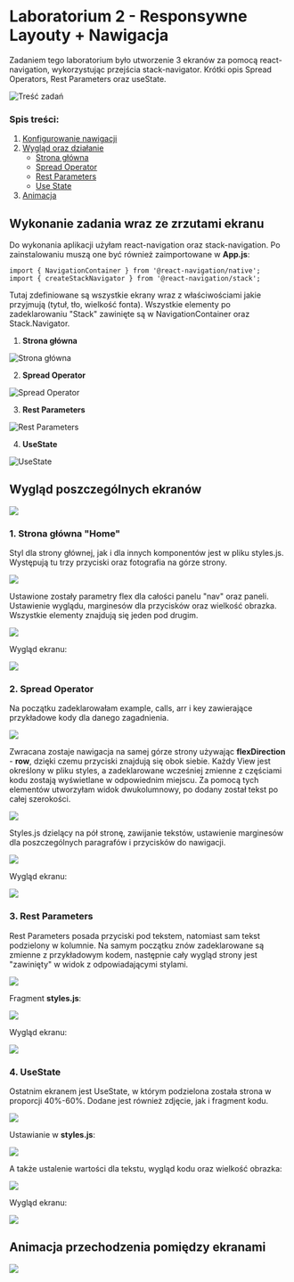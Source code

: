 # Laboratorium 2 - Responsywne Layouty + Nawigacja

Zadaniem tego laboratorium było utworzenie 3 ekranów za pomocą react-navigation, wykorzystując przejścia stack-navigator. Krótki opis Spread Operators, Rest Parameters oraz useState.

![Treść zadań](https://i.imgur.com/A0wAs5S.png)

### Spis treści:

1. [Konfigurowanie nawigacji](https://github.com/jagodalewandowska/aplikacje-mobilne-lewandowska-185ic/tree/master/Lab2#wykonanie-zadania-wraz-ze-zrzutami-ekranu)
2. [Wygląd oraz działanie](https://github.com/jagodalewandowska/aplikacje-mobilne-lewandowska-185ic/tree/master/Lab2#wygl%C4%85d-poszczeg%C3%B3lnych-ekran%C3%B3w)
    - [Strona główna](https://github.com/jagodalewandowska/aplikacje-mobilne-lewandowska-185ic/tree/master/Lab2#1-strona-g%C5%82%C3%B3wna-home)
    - [Spread Operator](https://github.com/jagodalewandowska/aplikacje-mobilne-lewandowska-185ic/tree/master/Lab2#2-spread-operator)
    - [Rest Parameters](https://github.com/jagodalewandowska/aplikacje-mobilne-lewandowska-185ic/tree/master/Lab2#3rest-parameters)
    - [Use State](https://github.com/jagodalewandowska/aplikacje-mobilne-lewandowska-185ic/tree/master/Lab2#4-usestate)
3. [Animacja](https://github.com/jagodalewandowska/aplikacje-mobilne-lewandowska-185ic/tree/master/Lab2#animacja-przechodzenia-pomi%C4%99dzy-ekranami)

## Wykonanie zadania wraz ze zrzutami ekranu

Do wykonania aplikacji użyłam react-navigation oraz stack-navigation. Po zainstalowaniu muszą one być również zaimportowane w **App.js**:

```
import { NavigationContainer } from '@react-navigation/native';
import { createStackNavigator } from '@react-navigation/stack';
```

Tutaj zdefiniowane są wszystkie ekrany wraz z właściwościami jakie przyjmują (tytuł, tło, wielkość fonta). Wszystkie elementy po zadeklarowaniu "Stack" zawinięte są w NavigationContainer oraz Stack.Navigator.

1. **Strona główna**

![Strona główna](https://i.imgur.com/Yl0epJD.png)

2. **Spread Operator**

![Spread Operator](https://i.imgur.com/w24kFPu.png)

3. **Rest Parameters**

![Rest Parameters](https://i.imgur.com/YJNYqq7.png)

4. **UseState**

![UseState](https://i.imgur.com/D0YlOIs.png)

## Wygląd poszczególnych ekranów

![](https://i.imgur.com/mQskMXG.png)

### 1. **Strona główna "Home"**

Styl dla strony głównej, jak i dla innych komponentów jest w pliku styles.js. Występują tu trzy przyciski oraz fotografia na górze strony.

![](https://i.imgur.com/CUh0GZS.png)

Ustawione zostały parametry flex dla całości panelu "nav" oraz paneli. Ustawienie wyglądu, marginesów dla przycisków oraz wielkość obrazka. Wszystkie elementy znajdują się jeden pod drugim.

![](https://i.imgur.com/h1xSbFd.png)

Wygląd ekranu:

![](https://i.imgur.com/oAVJnLl.png)

### 2. **Spread Operator**

Na początku zadeklarowałam example, calls, arr i key zawierające przykładowe kody dla danego zagadnienia.

![](https://i.imgur.com/M4ZS2dE.png)

Zwracana zostaje nawigacja na samej górze strony używając **flexDirection** - **row**, dzięki czemu przyciski znajdują się obok siebie. Każdy View jest określony w pliku styles, a zadeklarowane wcześniej zmienne z częściami kodu zostają wyświetlane w odpowiednim miejscu. Za pomocą tych elementów utworzyłam widok dwukolumnowy, po dodany został tekst po całej szerokości.

![](https://i.imgur.com/hWNVOym.png)

Styles.js dzielący na pół stronę, zawijanie tekstów, ustawienie marginesów dla poszczególnych paragrafów i przycisków do nawigacji.

![](https://i.imgur.com/BnLnEf7.png)

Wygląd ekranu:

![](https://i.imgur.com/hvMRL6R.png)

### 3. **Rest Parameters** 

Rest Parameters posada przyciski pod tekstem, natomiast sam tekst podzielony w kolumnie. Na samym początku znów zadeklarowane są zmienne z przykładowym kodem, następnie cały wygląd strony jest "zawinięty" w widok z odpowiadającymi stylami.

![](https://i.imgur.com/IEZhEAe.png)

Fragment **styles.js**:

![](https://i.imgur.com/MpIosZ4.png)

Wygląd ekranu:

![](https://i.imgur.com/j0ISYAN.png)

### 4. **UseState**

Ostatnim ekranem jest UseState, w którym podzielona została strona w proporcji 40%-60%. Dodane jest również zdjęcie, jak i fragment kodu.

![](https://i.imgur.com/VTfz3X0.png)

Ustawianie w **styles.js**:

![](https://i.imgur.com/VqMmuaX.png)

A także ustalenie wartości dla tekstu, wygląd kodu oraz wielkość obrazka:

![](https://i.imgur.com/WOioqz4.png)

Wygląd ekranu:

![](https://i.imgur.com/U9QRMIW.png)

## Animacja przechodzenia pomiędzy ekranami

![](https://im2.ezgif.com/tmp/ezgif-2-2d7c458a73e6.gif)